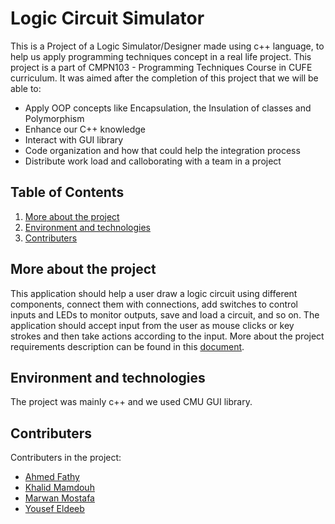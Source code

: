 # Logic Circuit Simulator
This is a Project of a Logic Simulator/Designer made using c++ language, to help us apply programming techniques concept in a real life project. This project is a part of CMPN103 - Programming Techniques Course in CUFE curriculum.
It was aimed after the completion of this project that we will be able to:
- Apply OOP concepts like Encapsulation, the Insulation of classes and Polymorphism
- Enhance our C++ knowledge
- Interact with GUI library
- Code organization and how that could help the integration process
- Distribute work load and calloborating with a team in a project

## Table of Contents
1. [More about the project](#more-about-the-project)
2. [Environment and technologies](#environment-and-technologies)
3. [Contributers](#contributers)


## More about the project
This application should help a user draw a logic circuit using different components, connect them with connections, add switches to control inputs and LEDs to monitor outputs, save and load a
circuit, and so on. The application should accept input from the user as mouse clicks or key strokes and then take actions according to the input.
More about the project requirements description can be found in this [document](Project%20Requirements%20F2020.pdf).

## Environment and technologies
The project was mainly c++ and we used CMU GUI library.

## Contributers
Contributers in the project:
- [Ahmed Fathy](https://github.com/ahmed1234552)
- [Khalid Mamdouh](https://github.com/Khalidmamdou7)
- [Marwan Mostafa](https://github.com/Marwan-9)
- [Yousef Eldeeb](https://github.com/YoussofEldeeb)
